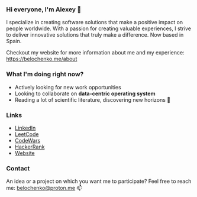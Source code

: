 ### Hi everyone, I'm Alexey 👋

I specialize in creating software solutions that make a positive impact on people worldwide. With a passion for creating valuable experiences, I strive to deliver innovative solutions that truly make a difference. Now based in Spain.

Checkout my website for more information about me and my experience: https://belochenko.me/about

### What I'm doing right now?

- Actively looking for new work opportunities
- Looking to collaborate on **data-centric operating system**
- Reading a lot of scientific literature, discovering new horizons 📕 

### Links

- [LinkedIn](https://www.linkedin.com/in/belochenko/)
- [LeetCode](https://leetcode.com/belochenko/)
- [CodeWars](https://www.codewars.com/users/belochenko)
- [HackerRank](https://www.hackerrank.com/Belochenko?hr_r=1)
- [Website](https://belochenko.me/)


### Contact

An idea or a project on which you want me to participate?
Feel free to reach me: [belochenko@proton.me](mailto:belochenko@proton.me) 📫 
